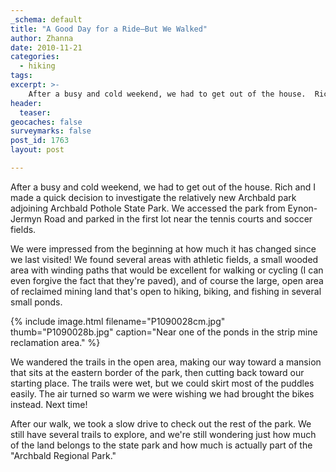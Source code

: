 ```yaml
---
_schema: default
title: "A Good Day for a Ride—But We Walked"
author: Zhanna
date: 2010-11-21
categories:
  - hiking
tags:
excerpt: >- 
    After a busy and cold weekend, we had to get out of the house.  Rich and I made a quick decision to investigate the relatively new Archbald park adjoining Archbald Pothole State Park.
header:
  teaser:
geocaches: false
surveymarks: false
post_id: 1763
layout: post

---
```


After a busy and cold weekend, we had to get out of the house.  Rich and I made a quick decision to investigate the relatively new Archbald park adjoining Archbald Pothole State Park.  We accessed the park from Eynon-Jermyn Road and parked in the first lot near the tennis courts and soccer fields.  

We were impressed from the beginning at how much it has changed since we last visited!  We found several areas with athletic fields, a small wooded area with winding paths that would be excellent for walking or cycling (I can even forgive the fact that they're paved), and of course the large, open area of reclaimed mining land that's open to hiking, biking, and fishing in several small ponds.  

{% include image.html filename="P1090028cm.jpg" thumb="P1090028b.jpg" caption="Near one of the ponds in the strip mine reclamation area." %}

We wandered the trails in the open area, making our way toward a mansion that sits at the eastern border of the park, then cutting back toward our starting place.  The trails were wet, but we could skirt most of the puddles easily.  The air turned so warm we were wishing we had brought the bikes instead.  Next time!

After our walk, we took a slow drive to check out the rest of the park.  We still have several trails to explore, and we're still wondering just how much of the land belongs to the state park and how much is actually part of the "Archbald Regional Park."  
